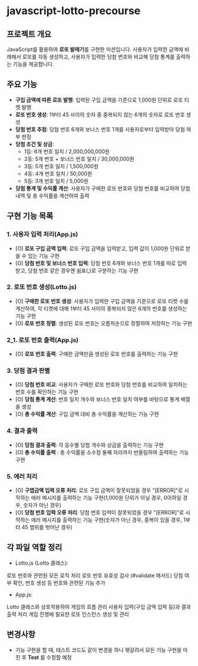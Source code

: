 # javascript-lotto-precourse

## 프로젝트 개요

JavaScript를 활용하여 **로또 발매기**를 구현한 미션입니다.
사용자가 입력한 금액에 비례해서 로또를 자동 생성하고,
사용자가 입력한 당첨 번호와 비교해 당첨 통계를 출력하는 기능을 제공합니다.

## 주요 기능

- **구입 금액에 따른 로또 발행**: 입력된 구입 금액을 기준으로 1,000원 단위로 로또 티켓 발행
- **로또 번호 생성**: 1부터 45 사이의 숫자 중 중복되지 않는 6개의 숫자로 로또 번호 생성
- **당첨 번호 추첨**: 당첨 번호 6개와 보너스 번호 1개를 사용자로부터 입력받아 당첨 여부 판정
- **당첨 조건 및 상금**:
  - 1등: 6개 번호 일치 / 2,000,000,000원
  - 2등: 5개 번호 + 보너스 번호 일치 / 30,000,000원
  - 3등: 5개 번호 일치 / 1,500,000원
  - 4등: 4개 번호 일치 / 50,000원
  - 5등: 3개 번호 일치 / 5,000원
- **당첨 통계 및 수익률 계산**: 사용자가 구매한 로또 번호와 당첨 번호를 비교하여 당첨 내역 및 총 수익률을 계산하여 출력

## 구현 기능 목록

### 1. 사용자 입력 처리(App.js)

- [O] **로또 구입 금액 입력**: 로또 구입 금액을 입력받고, 입력 값이 1,000원 단위로 받을 수 있는 기능 구현
- [O] **당첨 번호 및 보너스 번호 입력**: 당첨 번호 6개와 보너스 번호 1개를 따로 입력 받고, 당첨 번호 같은 경우엔 쉼표(,)로 구분하는 기능 구현

### 2. 로또 번호 생성(Lotto.js)

- [O] **구매한 로또 번호 생성**: 사용자가 입력한 구입 금액을 기준으로 로또 티켓 수를 계산하여, 각 티켓에 대해 1부터 45 사이의 중복되지 않은 6개의 번호를 생성하는 기능 구현
- [O] **로또 번호 정렬**: 생성된 로또 번호는 오름차순으로 정렬하여 저장하는 기능 구현

### 2_1. 로또 번호 출력(App.js)

- [O] **로또 번호 출력**: 구매한 금액만큼 생성된 로또 번호를 출력하는 기능 구현

### 3. 당첨 결과 판별

- [O] **당첨 번호 비교**: 사용자가 구매한 로또 번호와 당첨 번호를 비교하여 일치하는 번호 수를 확인하는 기능 구현
- [O] **당첨 통계 계산**: 번호 일치 개수와 보너스 번호 일치 여부를 바탕으로 통계 배열을 생성
- [O] **총 수익률 계산**: 구입 금액 대비 총 수익률을 계산하는 기능 구현

### 4. 결과 출력

- [O] **당첨 결과 출력**: 각 등수별 당첨 개수와 상금을 출력하는 기능 구현
- [O] **총 수익률 출력** : 총 수익률을 소수점 둘째 자리까지 반올림하여 출력하는 기능 구현

### 5. 에러 처리

- [O] **구앱금액 입력 오류 처리**: 로또 구입 금액이 잘못되었을 경우 "[ERROR]"로 시작하는 에러 메시지를 출력하는 기능 구현(1,000원 단위가 아닐 경우, 0이하일 경우, 숫자가 아닌 경우)
- [O] **당첨 번호 입력 오류 처리**: 당첨 번호 입력이 잘못되었을 경우 "[ERROR]"로 시작하는 에러 메시지를 출력하는 기능 구현(숫자가 아닌 경우, 중복이 있을 경우, 1부터 45 범위를 벗어난 경우)

## 각 파일 역할 정리

- Lotto.js (Lotto 클래스):

로또 번호와 관련된 모든 로직 처리
로또 번호 유효성 검사 (#validate 메서드)
당첨 여부 확인, 번호 생성 등 번호와 관련된 기능 추가

- App.js:

Lotto 클래스와 상호작용하여 게임의 흐름 관리
사용자 입력(구입 금액 입력 등)과 결과 출력 처리
게임 진행에 필요한 로또 인스턴스 생성 및 관리

## 변경사항

- 기능 구현을 할 때, 테스트 코드도 같이 변경을 하니 헷갈려서 모든 기능 구현을 마친 후 **Test** 를 수정할 예정
